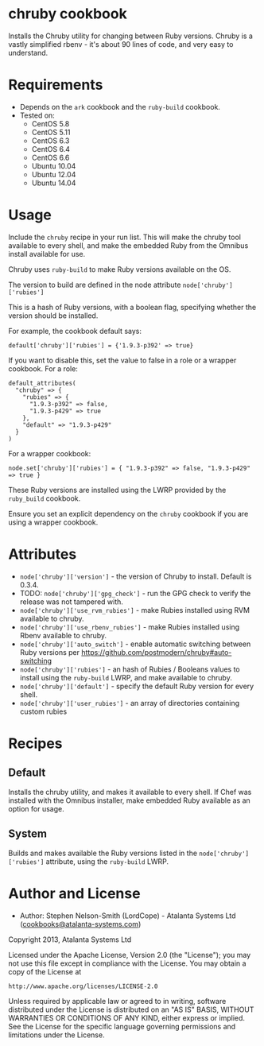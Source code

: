 # chruby cookbook

Installs the Chruby utility for changing between Ruby versions.
Chruby is a vastly simplified rbenv - it's about 90 lines of code, and
very easy to understand.

# Requirements

- Depends on the `ark` cookbook and the `ruby-build` cookbook.
- Tested on:
  - CentOS 5.8
  - CentOS 5.11
  - CentOS 6.3
  - CentOS 6.4
  - CentOS 6.6
  - Ubuntu 10.04
  - Ubuntu 12.04
  - Ubuntu 14.04

# Usage

Include the `chruby` recipe in your run list.  This will make the
chruby tool available to every shell, and make the embedded Ruby from
the Omnibus install available for use.

Chruby uses `ruby-build` to make Ruby versions available on the OS.

The version to build are defined in the node attribute `node['chruby']['rubies']`

This is a hash of Ruby versions, with a boolean flag, specifying whether the version should be installed.

For example, the cookbook default says:

    default['chruby']['rubies'] = {'1.9.3-p392' => true}

If you want to disable this, set the value to false in a role or a wrapper cookbook.  For a role:

```
default_attributes(
  "chruby" => {
    "rubies" => {
      "1.9.3-p392" => false,
      "1.9.3-p429" => true
    },
    "default" => "1.9.3-p429"
  }
)
```

For a wrapper cookbook:

```
node.set['chruby']['rubies'] = { "1.9.3-p392" => false, "1.9.3-p429" => true }
```

These Ruby versions are installed using the LWRP provided by the `ruby_build` cookbook.

Ensure you set an explicit dependency on the `chruby` cookbook if you are using a wrapper cookbook.

# Attributes

- `node['chruby']['version']` - the version of Chruby to install.  Default is 0.3.4.
- TODO: `node['chruby']['gpg_check']` - run the GPG check to verify the release was not tampered with.
- `node['chruby']['use_rvm_rubies']` - make Rubies installed using RVM available to chruby.
- `node['chruby']['use_rbenv_rubies']` - make Rubies installed using Rbenv available to chruby.
- `node['chruby']['auto_switch']` - enable automatic switching between Ruby versions per https://github.com/postmodern/chruby#auto-switching
- `node['chruby']['rubies']` - an hash of Rubies / Booleans values to install using the `ruby-build` LWRP, and make available to chruby.
- `node['chruby']['default']` - specify the default Ruby version for every shell.
- `node['chruby']['user_rubies']` - an array of directories containing custom rubies

# Recipes

## Default

Installs the chruby utility, and makes it available to every shell.  If Chef was installed with the Omnibus installer, make embedded Ruby available as an option for usage.

## System

Builds and makes available the Ruby versions listed in the `node['chruby']['rubies']` attribute, using the `ruby-build` LWRP.

# Author and License

- Author: Stephen Nelson-Smith (LordCope) - Atalanta Systems Ltd (<cookbooks@atalanta-systems.com>)

Copyright 2013, Atalanta Systems Ltd

Licensed under the Apache License, Version 2.0 (the "License");
you may not use this file except in compliance with the License.
You may obtain a copy of the License at

    http://www.apache.org/licenses/LICENSE-2.0

Unless required by applicable law or agreed to in writing, software
distributed under the License is distributed on an "AS IS" BASIS,
WITHOUT WARRANTIES OR CONDITIONS OF ANY KIND, either express or implied.
See the License for the specific language governing permissions and
limitations under the License.
